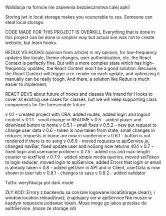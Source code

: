 Walidacja na forncie nie zapewnia bezpiecznstwa calej apki!

Storing jwt in local storage makes you vounorable to xss. Someone can steal local storage.

CODE MADE FOR THIS PROJECT IS OVERKILL
Everything that is done in this project can be done in simplier way but actual aim was not to create website, but learn hooks.

REDUX VS HOOKS (opinion from article)
in my opinion, for low-frequency updates like locale, theme changes, user authentication, etc. the React Context is perfectly fine. But with a more complex state which has high-frequency updates, the React Context won't be a good solution. Because, the React Context will trigger a re-render on each update, and optimizing it manually can be really tough. And there, a solution like Redux is much easier to implement.

REACT DEVS about future of hooks and classes
We intend for Hooks to cover all existing use cases for classes, but we will keep supporting class components for the foreseeable future.

v 0.1 - created project with CRA, added routes, added login and logout context
v 0.1.1 - small change in README
v 0.5 - added player and download button to home
v 0.5.1 - small fixes
v 0.5.2 - new put request to change user data
v 0.6 - token is now taken from state, small changes in reducer, requests in home are now in sonService
v 0.6.1 - button is not rendered if there is no song
v 0.6.9 - moved requests to apiService.js, changed navBar, fixed update user and noSong now returns 404
v 0.7 - fixed login and username problem
v 0.7.5 - added css and max-length counter to textField
v 0.7.9 - added simple media queries, moved setToken to login reducer, moved login to apiService, added Errors that login or email is already taken
v 0.8 - added getUser in API and in Client, userData is now shown in user tab
v 0.8.1 - changes to sass
v 0.8.2 - added validator

ToDo:
weryfikacja pol
dark mode

ZŁY KOD:
Errory z backendu sa console logowane
localStorage.clear(); i window.location.reload(true); znajdujacy sie w apiService
Nie musze w kazdym requescie podawac token. Moze moge go jakos przeslac do authService. (moze ze storage xd)
